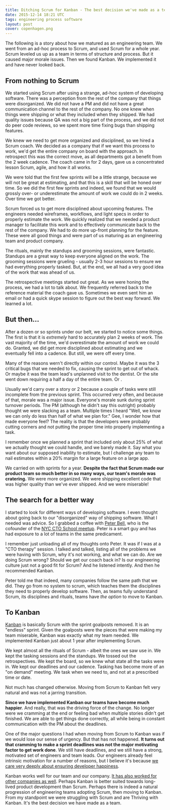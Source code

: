 ```yaml
---
title: Ditching Scrum for Kanban - The best decision we've made as a team
date: 2015-12-14 18:21 UTC
tags: engineering process software
layout: post
cover: copenhagen.png
---
```


The following is a story about how we matured as an engineering team.  We went from an ad-hoc process to Scrum, and used Scrum for a whole year.  Scrum leveled us up as a team in terms of structure and process.  But it caused major morale issues.  Then we found Kanban.  We implemented it and have never looked back.

<!--more-->

## From nothing to Scrum

We started using Scrum after using a strange, ad-hoc system of developing software.  There was a perception from the rest of the company that things were disorganized.  We did not have a PM and did not have a great communication channel to the rest of the company.  No one knew when things were shipping or what they included when they shipped.  We had quality issues because QA was not a big part of the process, and we did not do peer code reviews, so we spent more time fixing bugs than shipping features.

We knew we need to get more organized and disciplined, so we hired a Scrum coach.  We decided as a company that if we want this process to work, we'd get the entire company on board with the approach.  In retrospect this was the correct move, as all departments got a benefit from the 2 week cadence.  The coach came in for 2 days, gave us a concentrated lesson Scrum, agile, and how it all works.

We were told that the first few sprints will be a little strange, because we will not be great at estimating, and that this is a skill that will be honed over time.  So we did the first few sprints and indeed, we found that we would grossly over- or underestimate the amount of work we could do in 2 weeks.  Over time we got better.

Scrum forced us to get more disciplined about upcoming features.  The engineers needed wireframes, workflows, and light specs in order to properly estimate the work.  We quickly realized that we needed a product manager to facilitate this work and to effectively communicate back to the rest of the company.  We had to do more up-front planning for the feature. These were all good things and were part of us maturing as an engineering team and product company.

The rituals, mainly the standups and grooming sessions, were fantastic.  Standups are a great way to keep everyone aligned on the work.  The grooming sessions were grueling - usually 2-3 hour sessions to ensure we had everything properly tasked.  But, at the end, we all had a very good idea of the work that was ahead of us.

The retrospective meetings started out great.  As we were honing the process, we had a lot to talk about.  We frequently referred back to the reference material the coach gave us.  Sometimes we even sent him an email or had a quick skype session to figure out the best way forward.  We learned a lot.

## But then...

After a dozen or so sprints under our belt, we started to notice some things.  The first is that it is *extremely* hard to accurately plan 2 weeks of work.  The vast majority of the time, we'd overestimate the amount of work we could do.  Granted, we did get more disciplined about estimating and we eventually fell into a cadence.  But still, we were off every time.

Many of the reasons wern't directly within our control.  Maybe it was the 3 critical bugs that we needed to fix, causing the sprint to get out of whack.  Or maybe it was the team lead's unplanned visit to the dentist.  Or the site went down requiring a half a day of the entire team. Or <insert real life event here>.

Usually we'd carry over a story or 2 because a couple of tasks were still incomplete from the previous sprint.  This occurred very often, and because of that, morale was a major issue.  Everyone's morale sunk during sprint turnover periods.  The PM (although he didn't say this outright) probably thought we were slacking as a team.   Multiple times I heard "Well, we know we can only do less than half of what we plan for."  Gee, I wonder how that made everyone feel?  The reality is that the developers were probably cutting corners and not putting the proper time into properly implementing a task.

I remember once we planned a sprint that included only about 25% of what we actually thought we could handle, and we barely made it.  Say what you want about our supposed inability to estimate, but I challenge any team to nail estimates within a 20% margin for a large feature on a large app.

We carried on with sprints for a year.  **Despite the fact that Scrum made our product team so much better in so many ways, our team's morale was cratering.**  We were more organized.  We were shipping excellent code that was higher quality than we've ever shipped.  And we were miserable!

## The search for a better way

I started to look for different ways of developing software.  I even thought about going back to our "disorganized" way of shipping software.  What I needed was advice.  So I grabbed a coffee with [Peter Bell][5], who is the cofounder of the [NYC CTO School meetup][2].  Peter is a smart guy and has had exposure to a lot of teams in the same predicament.

I remember just unloading all of my thoughts onto Peter.  It was if I was at a "CTO therapy" session.  I talked and talked, listing all of the problems we were having with Scrum, why it's not working, and what we can do.  Are we doing Scrum wrong?  Should we get our coach back in?  Is our engineering culture just not a good fit for Scrum?  And he listened intently.  And then he recommended Kanban.

Peter told me that indeed, many companies follow the same path that we did.  They go from no system to scrum, which teaches them the disciplines they need to properly develop software.  Then, as teams fully understand Scrum, its disciplines and rituals, teams have *the option* to move to Kanban.

## To Kanban

[Kanban][3] is basically Scrum with the sprint goalposts removed.  It is an "endless" sprint.  Given the goalposts were the pieces that were making my team miserable, Kanban was exactly what my team needed.   We implemented Kanban just about 1 year after implementing Scrum.

We kept almost all the rituals of Scrum - albeit the ones we saw use in.  We kept the tasking sessions and the standups.  We tossed out the retrospectives.  We kept the board, so we knew what state all the tasks were in.  We kept our deadlines and our cadence.  Tasking has become more of an "on demand" meeting.  We task when we need to, and not at a prescribed time or date.

Not much has changed otherwise.  Moving from Scrum to Kanban felt very natural and was not a jarring transition.

**Since we have implemented Kanban our teams have become much happier**.  And really, that was the driving force of the change.  No longer were we cramming at the end or feeling bad when multiple stories didn't get finished.  We are able to get things done correctly, all while being in constant communication with the PM about the deadlines.

One of the major questions I had when moving from Scrum to Kanban was if we would lose our sense of urgency.  But that has not happened.  **It turns out that cramming to make a sprint deadlines was not the major motivating factor to get work done**.  We still have deadlines, and we still have a strong, motivated set of engineers and team leads.    Our engineers already feel intrinsic motivation for a number of reasons, but I believe it's because [we care very deeply about ensuring developer happiness][1].

Kanban works well for our team and our company.  [It has also worked for other companies as well][4].  Perhaps Kanban is better suited towards long-lived product development than Scrum.  Perhaps there is indeed a natural progression of engineering teams adopting Scrum, then moving to Kanban.   From my standpoint we were struggling with Scrum and are Thriving with Kanban.  It's the best decision we have made as a team.

[1]: https://medium.com/@gammons/making-20-time-work-for-your-engineering-team-d73adf699038#.4me00qy0d
[2]: http://www.meetup.com/ctoschool
[3]: https://www.youtube.com/watch?v=Jx6_E5XxqEo
[4]: https://stormpath.com/blog/so-long-scrum-hello-kanban
[5]: https://twitter.com/PeterBell

